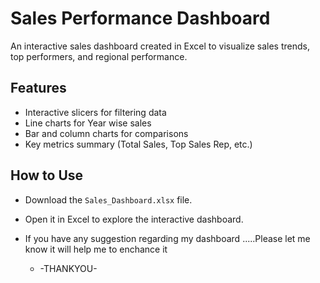 # Sales Performance Dashboard
An interactive sales dashboard created in Excel to visualize sales trends, top performers, and regional performance.

## Features
- Interactive slicers for filtering data
- Line charts for Year wise sales
- Bar and column charts for comparisons
- Key metrics summary (Total Sales, Top Sales Rep, etc.)

## How to Use
- Download the `Sales_Dashboard.xlsx` file.
- Open it in Excel to explore the interactive dashboard.

- If you have any suggestion regarding my dashboard .....Please let me know it will help me to enchance it
  - -THANKYOU-
